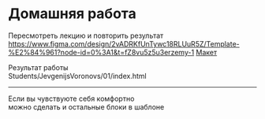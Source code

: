 # Домашняя работа
Пересмотреть лекцию и повторить результат    https://www.figma.com/design/2vADRKfUnTywc18RLUuR5Z/Template-%E2%84%961?node-id=0%3A1&t=fZ8vu5z5u3erzemy-1
[Макет]()    

Результат работы    
Students/JevgenijsVoronovs/01/index.html   

---

Если вы чувствуюте себя комфортно   
можно сделать и остальные блоки в шаблоне



